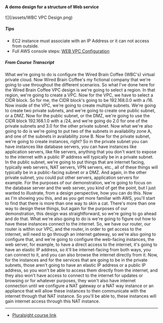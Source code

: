 #### A demo design for a structure of Web service 
![](/assets/WBC VPC Design.png)

##### Tips
* EC2 instance must associate with an IP Address or it can not access from outside.
* Full AWS console steps: [WEB VPC Configuration](https://app.pluralsight.com/player?course=aws-certified-solutions-architect-associate&author=elias-khnaser&name=aws-certified-solutions-architect-associate-m2&clip=5&mode=live)
##### From Course Transcript
 What we're going to do is configure the Wired Brain Coffee (WBC's) virtual private cloud. Now Wired Brain Coffee's my fictional company that we're going to use throughout the different scenarios. So what I've done here for the Wired Brain Coffee VPC design is we're going to select a region. In that region, we're going to create a VPC. Now for the VPC, we have to select a CIDR block. So for me, the CIDR block's going to be 192.168.0.0 with a /16. Now inside of the VPC, we're going to create multiple subnets. We're going to create two private subnets, and we're going to create one public subnet, or a DMZ. Now for the public subnet, or the DMZ, we're going to use the CIDR block 192.168.1.0 with a /24, and we're going do 2.0 for one of the private subnets and 3.0 for the other private subnet. Now what we're also going to do is we're going to put two of the subnets in availability zone A, and one of the subnets in availability zone B. Now for the private subnet, we're going to create instances, right? So in the private subnet you can have instances like database servers, you can have instances like application servers, like file servers, anything that you don't want to expose to the internet with a public IP address will typically be in a private subnet. In the public subnet, we're going to put things that are internet facing, typically web servers, NAT servers, VPN servers, etc., all of these things will typically be in a public-facing subnet or a DMZ. And again, in the other private subnet, you could put other servers, application servers for example. For the purposes of our demonstration, we're going to focus on the database server and the web server, you kind of get the point, but I just wanted to illustrate, from a design perspective, how you can do this. Now as I'm showing you this, and as you get more familiar with AWS, you'll start to find that there is more than one way to skin a cat. There's more than one way to design these things, but again for the purposes of our demonstration, this design was straightforward, so we're going to go ahead and do that. What we're also going to do is we're going to figure out how to have these instances connect to the internet. So, we have our router, our router is within our VPC, and the router, in order to get access to the internet, will need to go through an internet gateway, so we're also going to configure that, and we're going to configure the web-facing instances, the web server, for example, to have a direct access to the internet, it's going to have an elastic IP address, so it'll be internet-facing from both ways, you can connect to it, and you can also browse the internet directly from it. Now, for the instances and for the services that are going to be in the private subnets, those aren't going to have an elastic IP address or a public IP address, so you won't be able to access them directly from the internet, and they also won't have access to connect to the internet for updates or browsing or for whatever purposes, they won't also have internet connection until we configure a NAT gateway or a NAT way instance or an appliance that will allow these instances to then communicate with the internet through that NAT instance. So you'll be able to, these instances will gain internet access through this NAT instance. 

---

* [Pluralsight course link](https://app.pluralsight.com/player?course=aws-certified-solutions-architect-associate&author=elias-khnaser&name=aws-certified-solutions-architect-associate-m2&clip=4&mode=live&start=7.746127&noteid=8c787a8d-f92f-46f2-a14b-dd2113da410a)

